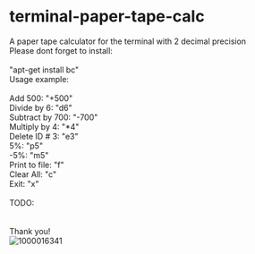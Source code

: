 # terminal-paper-tape-calc
A paper tape calculator for the terminal with 2 decimal precision
<br>
Please dont forget to install:<br>
<br>
"apt-get install bc"
<br>
Usage example:
<br>
<br>
Add 500: "+500"<br>
Divide by 6: "d6"<br>
Subtract by 700: "-700"<br>
Multiply by 4: "*4"<br>
Delete ID # 3: "e3"<br>
5%: "p5"<br>
-5%: "m5"<br>
Print to file: "f"<br>
Clear All: "c"<br>
Exit: "x"
<br>
<br>
TODO:
<br>
<br>
<br>
Thank you!
<br>
![1000016341](https://github.com/user-attachments/assets/cd01ae37-1783-415a-afcc-5198153a4e92)
